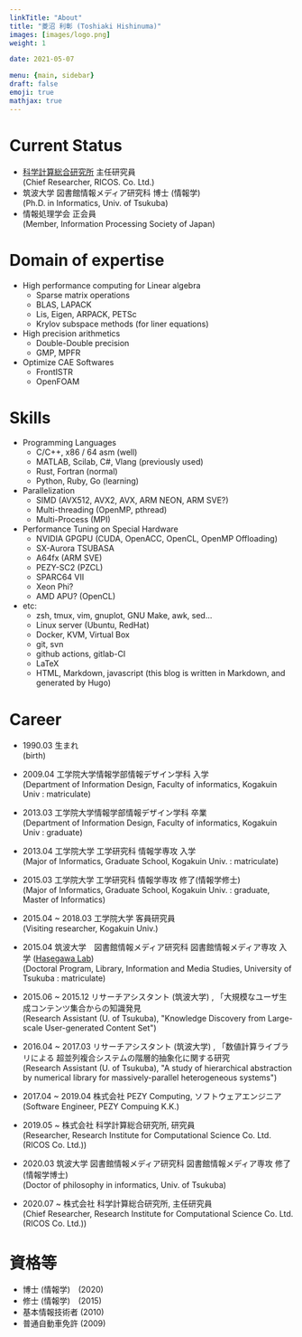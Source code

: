 ```yaml
---
linkTitle: "About"
title: "菱沼 利彰 (Toshiaki Hishinuma)"
images: [images/logo.png]
weight: 1

date: 2021-05-07

menu: {main, sidebar}
draft: false
emoji: true
mathjax: true
---
```


# Current Status
* [科学計算総合研究所][3] 主任研究員\
	(Chief Researcher, RICOS. Co. Ltd.)
* 筑波大学 図書館情報メディア研究科 博士 (情報学) \
	(Ph.D. in Informatics, Univ. of Tsukuba)
* 情報処理学会 正会員\
   	(Member, Information Processing Society of Japan)

# Domain of expertise
* High performance computing for Linear algebra
	* Sparse matrix operations
	* BLAS, LAPACK
	* Lis, Eigen, ARPACK, PETSc
    * Krylov subspace methods (for liner equations)
* High precision arithmetics
	* Double-Double precision
	* GMP, MPFR
* Optimize CAE Softwares
	* FrontISTR
	* OpenFOAM

# Skills
* Programming Languages
    * C/C++, x86 / 64 asm (well)
    * MATLAB, Scilab, C#, Vlang (previously used)
    * Rust, Fortran (normal)
    * Python, Ruby, Go (learning)
* Parallelization
	* SIMD (AVX512, AVX2, AVX, ARM NEON, ARM SVE?)
	* Multi-threading (OpenMP, pthread)
	* Multi-Process (MPI)
* Performance Tuning on Special Hardware
	* NVIDIA GPGPU (CUDA, OpenACC, OpenCL, OpenMP Offloading)
	* SX-Aurora TSUBASA
	* A64fx (ARM SVE)
	* PEZY-SC2 (PZCL)
    * SPARC64 VII
    * Xeon Phi?
    * AMD APU? (OpenCL)
* etc:
	* zsh, tmux, vim, gnuplot, GNU Make, awk, sed...
	* Linux server (Ubuntu, RedHat)
	* Docker, KVM, Virtual Box
	* git, svn
	* github actions, gitlab-CI
	* LaTeX
	* HTML, Markdown, javascript (this blog is written in Markdown, and generated by Hugo)

# Career
* 1990.03 生まれ\
(birth)

* 2009.04 工学院大学情報学部情報デザイン学科 入学\
(Department of Information Design, Faculty of informatics, Kogakuin Univ : matriculate)
* 2013.03 工学院大学情報学部情報デザイン学科 卒業\
(Department of Information Design, Faculty of informatics, Kogakuin Univ : graduate)

* 2013.04 工学院大学 工学研究科 情報学専攻 入学\
(Major of Informatics, Graduate School, Kogakuin Univ. : matriculate)
* 2015.03 工学院大学 工学研究科 情報学専攻 修了(情報学修士)\
(Major of Informatics, Graduate School, Kogakuin Univ. : graduate, Master of Informatics)

* 2015.04 ~ 2018.03 工学院大学 客員研究員\
(Visiting researcher, Kogakuin Univ.)

* 2015.04 筑波大学　図書館情報メディア研究科 図書館情報メディア専攻 入学 ([Hasegawa Lab][2])\
(Doctoral Program, Library, Information and Media Studies, University of Tsukuba : matriculate)
* 2015.06 ~ 2015.12 リサーチアシスタント (筑波大学) , 「大規模なユーザ生成コンテンツ集合からの知識発見\
(Research Assistant (U. of Tsukuba), "Knowledge Discovery from Large-scale User-generated Content Set")
* 2016.04 ~ 2017.03 リサーチアシスタント (筑波大学) , 「数値計算ライブラリによる 超並列複合システムの階層的抽象化に関する研究\
(Research Assistant (U. of Tsukuba), "A study of hierarchical abstraction by numerical library for massively-parallel heterogeneous systems")

* 2017.04 ~ 2019.04 株式会社 PEZY Computing, ソフトウェアエンジニア\
(Software Engineer, PEZY Compuing K.K.)
* 2019.05 ~ 株式会社 科学計算総合研究所, 研究員\
(Researcher, Research Institute for Computational Science Co. Ltd. (RICOS Co. Ltd.))

* 2020.03 筑波大学 図書館情報メディア研究科 図書館情報メディア専攻 修了(情報学博士)\
(Doctor of philosophy in informatics, Univ. of Tsukuba)

* 2020.07 ~ 株式会社 科学計算総合研究所, 主任研究員\
(Chief Researcher, Research Institute for Computational Science Co. Ltd. (RICOS Co. Ltd.))

# 資格等
* 博士 (情報学)　(2020)
* 修士 (情報学)　(2015)
* 基本情報技術者 (2010)
* 普通自動車免許 (2009)

[1]: http://hpcl.info.kogakuin.ac.jp/
[2]: https://tgosros.wixsite.com/hasegawaken
[3]: https://www.ricos.co.jp/
